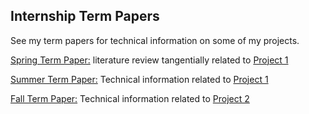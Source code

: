 ## Internship Term Papers
See my term papers for technical information on some of my projects.

[Spring Term Paper:](/Externship_Term_Papers/2020_Spring_Olson.pdf) literature review tangentially related to [Project 1](/Project_1/README.md)

[Summer Term Paper:](/Externship_Term_Papers/2020_Summer_Olson.pdf) Technical information related to [Project 1](/Project_1/README.md)

[Fall Term Paper:](/Externship_Term_Papers/2020_Fall_Olson.pdf) Technical information related to [Project 2](/Project_2/README.md)
